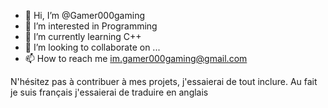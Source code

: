- 👋 Hi, I’m @Gamer000gaming
- 👀 I’m interested in Programming
- 🌱 I’m currently learning C++
- 💞️ I’m looking to collaborate on ...
- 📫 How to reach me im.gamer000gaming@gmail.com

N'hésitez pas à contribuer à mes projets, j'essaierai de tout inclure.
Au fait je suis français j'essaierai de traduire en anglais
